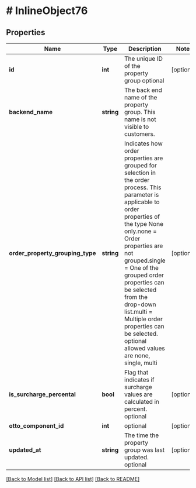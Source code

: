 # # InlineObject76

## Properties

Name | Type | Description | Notes
------------ | ------------- | ------------- | -------------
**id** | **int** | The unique ID of the property group optional | [optional] 
**backend_name** | **string** | The back end name of the property group. This name is not visible to customers. | 
**order_property_grouping_type** | **string** | Indicates how order properties are grouped for selection in the order process. This parameter is applicable to order properties of the type None only.none &#x3D; Order properties are not grouped.single &#x3D; One of the grouped order properties can be selected from the drop-down list.multi &#x3D; Multiple order properties can be selected. optional allowed values are none, single, multi | [optional] 
**is_surcharge_percental** | **bool** | Flag that indicates if surcharge values are calculated in percent. optional | [optional] 
**otto_component_id** | **int** | optional | [optional] 
**updated_at** | **string** | The time the property group was last updated. optional | [optional] 

[[Back to Model list]](../../README.md#documentation-for-models) [[Back to API list]](../../README.md#documentation-for-api-endpoints) [[Back to README]](../../README.md)


